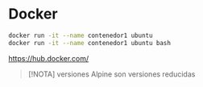 # Docker

```bash
docker run -it --name contenedor1 ubuntu
docker run -it --name contenedor1 ubuntu bash
```
https://hub.docker.com/

> [!NOTA] 
> versiones Alpine son versiones reducidas
